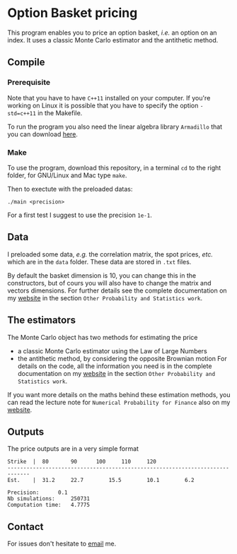 # Option Basket pricing

This program enables you to price an option basket, *i.e.* an option on an index. It uses a 
classic Monte Carlo estimator and the antithetic method.

## Compile

### Prerequisite

Note that you have to have `C++11` installed on your computer. If you're working on Linux it is possible that you have
to specify the option `-std=c++11` in the Makefile.

To run the program you also need the linear algebra library `Armadillo` that you can download [here](http://arma.sourceforge.net/download.html).

### Make

To use the program, download this repository, in a terminal `cd` to the right folder, for GNU/Linux and Mac type `make`.

Then to exectute with the preloaded datas:
```
./main <precision>
```

For a first test I suggest to use the precision `1e-1`.

## Data

I preloaded some data, *e.g.* the correlation matrix, the spot prices, *etc.* which are in the `data` folder. These data are stored in
`.txt` files.

By default the basket dimension is 10, you can change this in the constructors, but of cours you will also have to change the 
matrix and vectors dimensions. For further details see the complete documentation on my [website](http://www.antoine-falck.fr) in the section
`Other Probability and Statistics work`.

## The estimators

The Monte Carlo object has two methods for estimating the price
- a classic Monte Carlo estimator using the Law of Large Numbers
- the antithetic method, by considering the opposite Brownian motion
For details on the code, all the information you need is in the complete documentation on my [website](http://www.antoine-falck.fr)
in the section `Other Probability and Statistics work`.

If you want more details on the maths behind these estimation methods, you can read the lecture note for `Numerical Probability
for Finance` also on my [website](http://www.antoine-falck.fr).

## Outputs

The price outputs are in a very simple format
```
Strike	|  80		90		100		110		120	
-----------------------------------------------------------------------------
Est.	|  31.2		22.7		15.5		10.1		6.2	

Precision:		0.1
Nb simulations:		250731
Computation time:	4.7775
```

## Contact

For issues don't hesitate to [email](mailto:antoine.falck@gmail.com) me.
